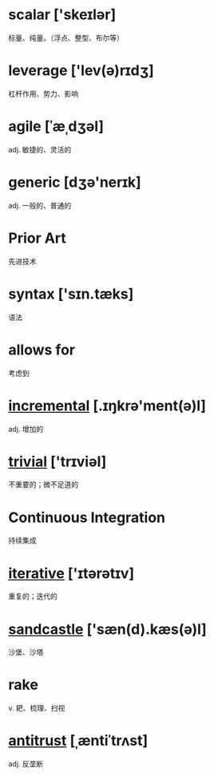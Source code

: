 # scalar ['skeɪlər]
标量、纯量。（浮点、整型、布尔等）
# leverage  ['lev(ə)rɪdʒ]
杠杆作用、势力、影响
# agile [ˈæˌdʒəl]
adj. 敏捷的、灵活的
# generic [dʒə'nerɪk]
adj. 一般的、普通的
# Prior Art
先进技术
# syntax ['sɪn.tæks]
语法
# allows for
考虑到
# [incremental](https://cn.bing.com/dict/search?q=incremental+&qs=n&form=Z9LH5&sp=-1&pq=incremental+&sc=7-12&sk=&cvid=DF131356080D4A9BB2A4D22C2DB077CF)  [.ɪŋkrə'ment(ə)l]
adj. 增加的
# [trivial](https://cn.bing.com/dict/search?q=trivial+&qs=n&form=Z9LH5&sp=-1&pq=trivial+&sc=6-8&sk=&cvid=E098BB34F2D248789989EC9137B214C1) ['trɪviəl]
不重要的；微不足道的
# Continuous Integration
持续集成
# [iterative](https://cn.bing.com/dict/search?q=iterative+&qs=n&form=Z9LH5&sp=-1&pq=iterative+&sc=8-10&sk=&cvid=6F2DA6BED1F44E7AA3BBF58C1D25C06A) ['ɪtərətɪv]
重复的；迭代的
# [sandcastle](https://cn.bing.com/dict/search?q=sandcastle&FORM=HDRSC7) ['sæn(d).kæs(ə)l]
沙堡、沙塔
# rake
v. 耙、梳理、扫视
# [antitrust](https://cn.bing.com/dict/search?q=Antitrust&FORM=HDRSC7) [ˌæntiˈtrʌst]
adj. 反垄断